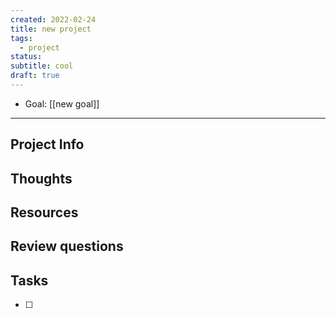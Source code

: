 ```yaml
---
created: 2022-02-24
title: new project
tags: 
  - project
status: 
subtitle: cool
draft: true
---
```


- Goal: [[new goal]]

***

## Project Info

## Thoughts 

## Resources

## Review questions

## Tasks
- [ ] 